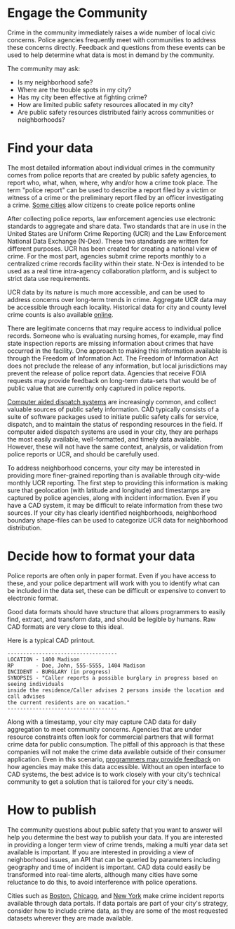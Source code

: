 # Engage the Community

Crime in the community immediately raises a wide number of local civic concerns. Police agencies frequently meet with communities to address these concerns directly.  Feedback and questions from these events can be used to help determine what data is most in demand by the community.

The community may ask:
* Is my neighborhood safe?
* Where are the trouble spots in my city?
* Has my city been effective at fighting crime?
* How are limited public safety resources allocated in my city?
* Are public safety resources distributed fairly across communities or neighborhoods?

# Find your data

The most detailed information about individual crimes in the community comes from police reports that are created by public safety agencies, to report who, what, when, where, why and/or how a crime took place. The term "police report" can be used to describe a report filed by a victim or witness of a crime or the preliminary report filed by an officer investigating a crime.  [Some cities](http://www.baltimorepolice.org/our-services/file-a-police-report-online) allow citizens to create police reports online

After collecting police reports, law enforcement agencies use electronic standards to aggregate and share data.  Two standards that are in use in the United States are Uniform Crime Reporting (UCR) and the Law Enforcement National Data Exchange (N-Dex).  These two standards are written for different purposes.  UCR has been created for creating a national view of crime.  For the most part, agencies submit crime reports monthly to a centralized crime records facility within their state. N-Dex is intended to be used as a real time intra-agency collaboration platform, and is subject to strict data use requirements. 

UCR data by its nature is much more accessible, and can be used to address concerns over long-term trends in crime. Aggregate UCR data may be accessible through each locality.  Historical data for city and county level crime counts is also available [online](http://www.bjs.gov/ucrdata/). 

There are legitimate concerns that may require access to individual police records.  Someone who is evaluating nursing homes, for example, may find state inspection reports are missing information about crimes that have occurred in the facility.  One approach to making this information available is through the Freedom of Information Act. The Freedom of Information Act does not preclude the release of any information, but local jurisdictions may prevent the release of police report data.  Agencies that receive FOIA requests may provide feedback on long-term data-sets that would be of public value that are currently only captured in police reports.

[Computer aided dispatch systems](http://en.wikipedia.org/wiki/Computer-aided_dispatch) are increasingly common, and collect valuable sources of public safety information.  CAD typically consists of a suite of software packages used to initiate public safety calls for service, dispatch, and to maintain the status of responding resources in the field. If computer aided dispatch systems are used in your city, they are perhaps the most easily available, well-formatted, and timely data available.  However, these will not have the same context, analysis, or validation from police reports or UCR, and should be carefully used.

To address neighborhood concerns, your city may be interested in providing more finer-grained reporting than is available through city-wide monthly UCR reporting.  The first step to providing this information is making sure that geolocation (with latitude and longitude) and timestamps are captured by police agencies, along with incident information.  Even if you have a CAD system, it may be difficult to relate information from these two sources.   If your city has clearly identified neighborhoods, neighborhood boundary shape-files can be used to categorize UCR data for neighborhood distribution.

# Decide how to format your data

Police reports are often only in paper format.  Even if you have access to these, and your police department will work with you to identify what can be included in the data set, these can be difficult or expensive to convert to electronic format.

Good data formats should have structure that allows programmers to easily find, extract, and transform data, and should be legible by humans.  Raw CAD formats are very close to this ideal.

Here is a typical CAD printout.

    -----------------------------------
    LOCATION - 1400 Madison
    RP       - Doe, John, 555-5555, 1404 Madison
    INCIDENT - BURGLARY (in progress)
    SYNOPSIS - "Caller reports a possible burglary in progress based on seeing individuals 
    inside the residence/Caller advises 2 persons inside the location and call advises 
    the current residents are on vacation."
    -----------------------------------

Along with a timestamp, your city may capture CAD data for daily aggregation to meet community concerns.  Agencies that are under resource constraints often look for commercial partners that will format crime data for public consumption.  The pitfall of this approach is that these companies will not make the crime data available outside of their consumer application.  Even in this scenario, [programmers may provide feedback](http://www.mattmacdonald.com/2011/05/11/getting-access-to-police-incident-logs-from-a-computer-aided-dispatch-system/) on how agencies may make this data accessible.    Without an open interface to CAD systems, the best advice is to work closely with your city's technical community to get a solution that is tailored for your city's needs.

# How to publish

The community questions about public safety that you want to answer will help you determine the best way to publish your data. If you are interested in providing a longer term view of crime trends, making a multi year data set available is important.  If you are interested in providing a view of neighborhood issues, an API that can be queried by parameters including geography and time of incident is important.  CAD data could easily be transformed into real-time alerts, although many cities have some reluctance to do this, to avoid interference with police operations.

Cities such as [Boston](https://data.cityofboston.gov/), [Chicago](https://data.cityofchicago.org/), and [New York](https://nycopendata.socrata.com/) make crime incident reports available through data portals.  If data portals are part of your city's strategy, consider how to include crime data, as they are some of the most requested datasets wherever they are made available.




